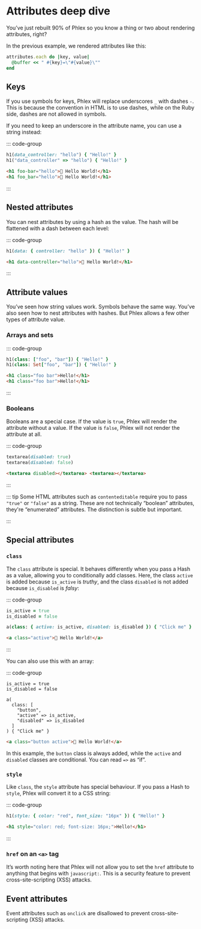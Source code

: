# Attributes deep dive

You’ve just rebuilt 90% of Phlex so you know a thing or two about rendering attributes, right?

In the previous example, we rendered attributes like this:

```ruby
attributes.each do |key, value|
  @buffer << " #{key}=\"#{value}\""
end
```

## Keys

If you use symbols for keys, Phlex will replace underscores `_` with dashes `-`. This is because the convention in HTML is to use dashes, while on the Ruby side, dashes are not allowed in symbols.

If you need to keep an underscore in the attribute name, you can use a string instead:

::: code-group

```ruby [component]
h1(data_controller: "hello") { "Hello!" }
h1("data_controller" => "hello") { "Hello!" }
```

```html [output]
<h1 foo-bar="hello">👋 Hello World!</h1>
<h1 foo_bar="hello">👋 Hello World!</h1>
```

:::

## Nested attributes

You can nest attributes by using a hash as the value. The hash will be flattened with a dash between each level:

::: code-group

```ruby [component]
h1(data: { controller: "hello" }) { "Hello!" }
```

```html [output]
<h1 data-controller="hello">👋 Hello World!</h1>
```

:::

## Attribute values

You’ve seen how string values work. Symbols behave the same way. You’ve also seen how to nest attributes with hashes. But Phlex allows a few other types of attribute value.

### Arrays and sets

::: code-group

```ruby [component]
h1(class: ["foo", "bar"]) { "Hello!" }
h1(class: Set["foo", "bar"]) { "Hello!" }
```

```html [output]
<h1 class="foo bar">Hello!</h1>
<h1 class="foo bar">Hello!</h1>
```

:::

### Booleans

Booleans are a special case. If the value is `true`, Phlex will render the attribute without a value. If the value is `false`, Phlex will not render the attribute at all.

::: code-group

```ruby [component]
textarea(disabled: true)
textarea(disabled: false)
```

```html [output]
<textarea disabled></textarea> <textarea></textarea>
```

:::

::: tip
Some HTML attributes such as `contenteditable` require you to pass `"true"` or `"false"` as a string. These are not technically “boolean” attributes, they're “enumerated” attributes. The distinction is subtle but important.

:::

## Special attributes

### `class`

The `class` attribute is special. It behaves differently when you pass a Hash as a value, allowing you to conditionally add classes. Here, the class `active` is added because `is_active` is _truthy_, and the class `disabled` is not added because `is_disabled` is _falsy_:

::: code-group

```ruby [component]
is_active = true
is_disabled = false

a(class: { active: is_active, disabled: is_disabled }) { "Click me" }
```

```html [output]
<a class="active">👋 Hello World!</a>
```

:::

You can also use this with an array:

::: code-group

```ruby{6} [component]
is_active = true
is_disabled = false

a(
  class: [
    "button",
    "active" => is_active,
    "disabled" => is_disabled
  ]
) { "Click me" }
```

```html [output]
<a class="button active">👋 Hello World!</a>
```

In this example, the `button` class is always added, while the `active` and `disabled` classes are conditional. You can read `=>` as “if”.

### `style`

Like `class`, the `style` attribute has special behaviour. If you pass a Hash to `style`, Phlex will convert it to a CSS string:

::: code-group

```ruby [component]
h1(style: { color: "red", font_size: "16px" }) { "Hello!" }
```

```html [output]
<h1 style="color: red; font-size: 16px;">Hello!</h1>
```

:::

### `href` on an `<a>` tag

It’s worth noting here that Phlex will not allow you to set the `href` attribute to anything that begins with `javascript:`. This is a security feature to prevent cross-site-scripting (XSS) attacks.

## Event attributes

Event attributes such as `onclick` are disallowed to prevent cross-site-scripting (XSS) attacks.
